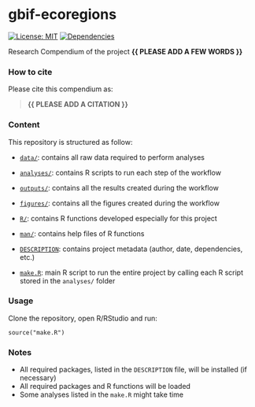 <!-- README.md is generated from README.Rmd. Please edit that file -->

# gbif-ecoregions

<!-- badges: start -->

[![License:
MIT](https://img.shields.io/badge/License-MIT-yellow.svg)](https://choosealicense.com/licenses/mit/)
[![Dependencies](https://img.shields.io/badge/dependencies-2/95-green?style=flat)](#)
<!-- badges: end -->

Research Compendium of the project **{{ PLEASE ADD A FEW WORDS }}**

### How to cite

Please cite this compendium as:

> **{{ PLEASE ADD A CITATION }}**

### Content

This repository is structured as follow:

-   [`data/`](https://github.com/PhenoFish/gbif-ecoregions/tree/master/data):
    contains all raw data required to perform analyses

-   [`analyses/`](https://github.com/PhenoFish/gbif-ecoregions/tree/main/analyses/):
    contains R scripts to run each step of the workflow

-   [`outputs/`](https://github.com/PhenoFish/gbif-ecoregions/tree/main/outputs):
    contains all the results created during the workflow

-   [`figures/`](https://github.com/PhenoFish/gbif-ecoregions/tree/main/figures):
    contains all the figures created during the workflow

-   [`R/`](https://github.com/PhenoFish/gbif-ecoregions/tree/main/R):
    contains R functions developed especially for this project

-   [`man/`](https://github.com/PhenoFish/gbif-ecoregions/tree/main/man):
    contains help files of R functions

-   [`DESCRIPTION`](https://github.com/PhenoFish/gbif-ecoregions/tree/main/DESCRIPTION):
    contains project metadata (author, date, dependencies, etc.)

-   [`make.R`](https://github.com/PhenoFish/gbif-ecoregions/tree/main/make.R):
    main R script to run the entire project by calling each R script
    stored in the `analyses/` folder

### Usage

Clone the repository, open R/RStudio and run:

    source("make.R")

### Notes

-   All required packages, listed in the `DESCRIPTION` file, will be
    installed (if necessary)
-   All required packages and R functions will be loaded
-   Some analyses listed in the `make.R` might take time
